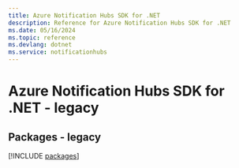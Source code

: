 ```yaml
---
title: Azure Notification Hubs SDK for .NET
description: Reference for Azure Notification Hubs SDK for .NET
ms.date: 05/16/2024
ms.topic: reference
ms.devlang: dotnet
ms.service: notificationhubs
---
```

# Azure Notification Hubs SDK for .NET - legacy
## Packages - legacy
[!INCLUDE [packages](notification-hubs-index.md)]